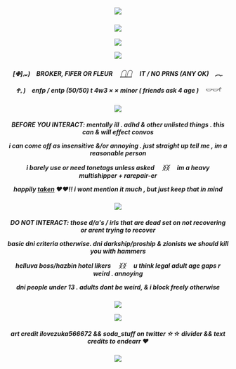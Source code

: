 

    
<h3 align="center">
<img src="https://i.postimg.cc/D0pnZDgH/brokertop.png"/>
    </h3>
    <h3 align="center">
<img src="https://komarev.com/ghpvc/?username=justicedealer&label=profile+views&color=3594A6"/>
    </h3>
  <p align="center">
<img src="https://i.postimg.cc/hvZQB27P/lv-0-20240721192711-ezgif-com-effects.gif"/>
    </p>
   
<p align="center">
<img src="https://i.postimg.cc/j5KzqTzS/Untitled913-20240721193506-3.png"/>
</p>
  

    
<h5 align="center">
[✙]𓈒ᴗ)　BROKER, FIFER OR FLEUR 　𓉸𓉸 　IT / NO PRNS (ANY OK)　︵.

♰𓈒 )　enfp / entp (50/50) t 4w3 × × minor ( friends ask 4 age )　𓎟𓎟𓍢
</h5>

<p align="center">
<img src="https://i.postimg.cc/MTMpBzcx/fancybrokermiddle.png"/>
 </p>
 <h5 align="center">
BEFORE YOU INTERACT: mentally ill . adhd & other unlisted things . this can & will effect convos

i can come off as insensitive &/or annoying . just straight up tell me , im a reasonable person

i barely use or need tonetags unless asked 　ᛝᛝ 　im a heavy multishipper + rarepair-er

happily [taken](https://github.com/endearr) ♥︎♥︎!! i wont mention it much , but just keep that in mind
</h5>

<p align="center">
<img src="https://i.postimg.cc/jdZYRG5h/brokermiddlebubbly.png"/>
</p>

<h5 align="center">
DO NOT INTERACT: those d/a's / irls that are dead set on not recovering or arent trying to recover

 basic dni criteria otherwise. dni darkship/proship & zionists we should kill you with hammers

helluva boss/hazbin hotel likers 　ᛝᛝ 　u think legal adult age gaps r weird . annoying

 dni people under 13 . adults dont be weird, & i block freely otherwise

</h5>

<p align="center">
<img src="https://i.postimg.cc/y8gcVCjq/tealdivider.jpg"/>
</p>
<p align="center">
<img src="https://i.postimg.cc/sXsq7cHc/Background-Eraser-20240721-194853708-ezgif-com-resize.png"/>
</p>

<h5 align="center">
 art credit ilovezuka566672 && soda_stuff on twitter  ☆☆  divider && text credits to endearr ♥︎
</h5>

<h3 align="center">
<img src="https://i.postimg.cc/59DfhcXQ/brokerbottom.png"/>
</h3>
